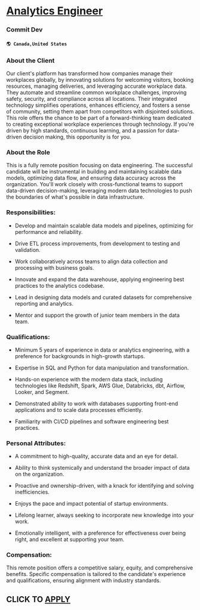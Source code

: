 # [Analytics Engineer](https://www.remotewlb.com/apply/analytics-engineer-86970)  
### Commit Dev  
#### `🌎 Canada,United States`  

### About the Client

Our client's platform has transformed how companies manage their workplaces globally, by innovating solutions for welcoming visitors, booking resources, managing deliveries, and leveraging accurate workplace data. They automate and streamline common workplace challenges, improving safety, security, and compliance across all locations. Their integrated technology simplifies operations, enhances efficiency, and fosters a sense of community, setting them apart from competitors with disjointed solutions. This role offers the chance to be part of a forward-thinking team dedicated to creating exceptional workplace experiences through technology. If you're driven by high standards, continuous learning, and a passion for data-driven decision making, this opportunity is for you.

### About the Role

This is a fully remote position focusing on data engineering. The successful candidate will be instrumental in building and maintaining scalable data models, optimizing data flow, and ensuring data accuracy across the organization. You'll work closely with cross-functional teams to support data-driven decision-making, leveraging modern data technologies to push the boundaries of what's possible in data infrastructure.

### Responsibilities:

  * Develop and maintain scalable data models and pipelines, optimizing for performance and reliability.

  * Drive ETL process improvements, from development to testing and validation.

  * Work collaboratively across teams to align data collection and processing with business goals.

  * Innovate and expand the data warehouse, applying engineering best practices to the analytics codebase.

  * Lead in designing data models and curated datasets for comprehensive reporting and analytics.

  * Mentor and support the growth of junior team members in the data team.

### Qualifications:

  * Minimum 5 years of experience in data or analytics engineering, with a preference for backgrounds in high-growth startups.

  * Expertise in SQL and Python for data manipulation and transformation.

  * Hands-on experience with the modern data stack, including technologies like Redshift, Spark, AWS Glue, Databricks, dbt, Airflow, Looker, and Segment.

  * Demonstrated ability to work with databases supporting front-end applications and to scale data processes efficiently.

  * Familiarity with CI/CD pipelines and software engineering best practices.

### Personal Attributes:

  * A commitment to high-quality, accurate data and an eye for detail.

  * Ability to think systemically and understand the broader impact of data on the organization.

  * Proactive and ownership-driven, with a knack for identifying and solving inefficiencies.

  * Enjoys the pace and impact potential of startup environments.

  * Lifelong learner, always seeking to incorporate new knowledge into your work.

  * Emotionally intelligent, with a preference for effectiveness over being right, and excellent at supporting your team.

### Compensation:

This remote position offers a competitive salary, equity, and comprehensive benefits. Specific compensation is tailored to the candidate's experience and qualifications, ensuring alignment with industry standards.

  
## CLICK TO [APPLY](https://www.remotewlb.com/apply/analytics-engineer-86970)

